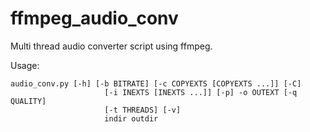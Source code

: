 # ffmpeg_audio_conv

Multi thread audio converter script using ffmpeg.

Usage:
```
audio_conv.py [-h] [-b BITRATE] [-c COPYEXTS [COPYEXTS ...]] [-C]
                     [-i INEXTS [INEXTS ...]] [-p] -o OUTEXT [-q QUALITY]
                     [-t THREADS] [-v]
                     indir outdir
```
